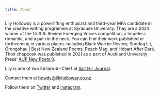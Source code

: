 ```yaml
---
title: About
---
```


Lily Holloway is a powerlifting enthusiast and third-year MFA candidate in the creative writing programme at Syracuse University. They are a 2024 winner of the Griffith Review Emerging Voices competition, a hopeless romantic, and a pain in the neck. You can find their work published or forthcoming in various places including Black Warrior Review, Sundog Lit, Ōrongohau | Best New Zealand Poems, Peach Mag, and Hobart After Dark. Their chapbook was published in 2021 as a part of Auckland University Press' [AUP New Poets 8](/books).

Lily is one of two Editors-in-Chief at [Salt Hill Journal](https://salthilljournal.net/).

Contact them at [howdy@lilyholloway.co.nz](mailto:howdy@lilyholloway.co.nz).

Follow them on [Twitter](https://www.twitter.com/milfs4minecraft) and [Instagram](https://www.instagram.com/milfs4minecraft/).